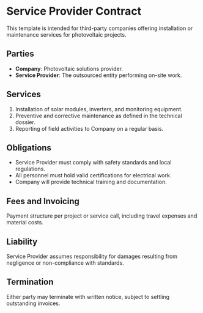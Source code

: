 # Service Provider Contract

This template is intended for third-party companies offering installation or maintenance services for photovoltaic projects.

## Parties
- **Company**: Photovoltaic solutions provider.
- **Service Provider**: The outsourced entity performing on-site work.

## Services
1. Installation of solar modules, inverters, and monitoring equipment.
2. Preventive and corrective maintenance as defined in the technical dossier.
3. Reporting of field activities to Company on a regular basis.

## Obligations
- Service Provider must comply with safety standards and local regulations.
- All personnel must hold valid certifications for electrical work.
- Company will provide technical training and documentation.

## Fees and Invoicing
Payment structure per project or service call, including travel expenses and material costs.

## Liability
Service Provider assumes responsibility for damages resulting from negligence or non-compliance with standards.

## Termination
Either party may terminate with written notice, subject to settling outstanding invoices.

